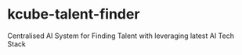 # kcube-talent-finder
Centralised AI System for Finding Talent with leveraging latest AI Tech Stack

